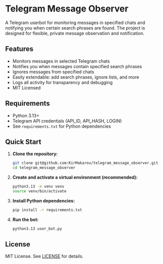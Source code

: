 # Telegram Message Observer

A Telegram userbot for monitoring messages in specified chats and notifying you when certain search phrases are found. The project is designed for flexible, private message observation and notification.

## Features

- Monitors messages in selected Telegram chats
- Notifies you when messages contain specified search phrases
- Ignores messages from specified chats
- Easily extendable: add search phrases, ignore lists, and more
- Logs all activity for transparency and debugging
- MIT Licensed

## Requirements

- Python 3.13+
- Telegram API credentials (API_ID, API_HASH, LOGIN)
- See `requirements.txt` for Python dependencies

## Quick Start

1. **Clone the repository:**

   ```sh
   git clone git@github.com:KirMakarov/telegram_message_observer.git
   cd telegram_message_observer
   ```

2. **Create and activate a virtual environment (recommended):**

   ```sh
   python3.13 -m venv venv
   source venv/bin/activate
   ```

3. **Install Python dependencies:**

   ```sh
   pip install -r requirements.txt
   ```

4. **Run the bot:**
   ```sh
   python3.13 user_bot.py
   ```

## License

MIT License. See [LICENSE](LICENSE) for details.
